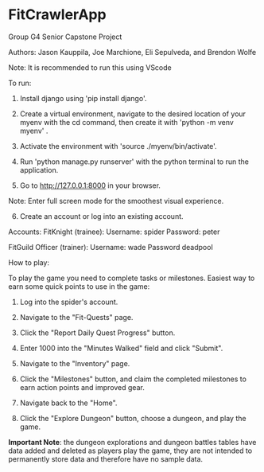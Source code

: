 # FitCrawlerApp
 Group G4 Senior Capstone Project

Authors:
Jason Kauppila, Joe Marchione, Eli Sepulveda, and Brendon Wolfe

Note: It is recommended to run this using VScode

To run: 
1. Install django using 'pip install django'.

2. Create a virtual environment, navigate to the desired location of your myenv with the cd command, then create it with 'python -m venv myenv' .

3. Activate the environment with 'source ./myenv/bin/activate'.

4. Run 'python manage.py runserver' with the python terminal to run the application.

5. Go to http://127.0.0.1:8000 in your browser.

Note: Enter full screen mode for the smoothest visual experience.

6. Create an account or log into an existing account.

Accounts:
FitKnight (trainee): 
Username: spider 
Password: peter

FitGuild Officer (trainer): 
Username: wade 
Password deadpool


How to play:

To play the game you need to complete tasks or milestones. Easiest way to earn some quick points to use in the game: 

1. Log into the spider's account.

2. Navigate to the "Fit-Quests" page.

3. Click the "Report Daily Quest Progress" button.

4. Enter 1000 into the "Minutes Walked" field and click "Submit".

5. Navigate to the "Inventory" page.

6. Click the "Milestones" button, and claim the completed milestones to earn action points and improved gear. 

7. Navigate back to the "Home".

8. Click the "Explore Dungeon" button, choose a dungeon, and play the game.

**Important Note**: the dungeon explorations and dungeon battles tables have data added and deleted as players play the game, they are not intended to permanently store data and therefore have no sample data.